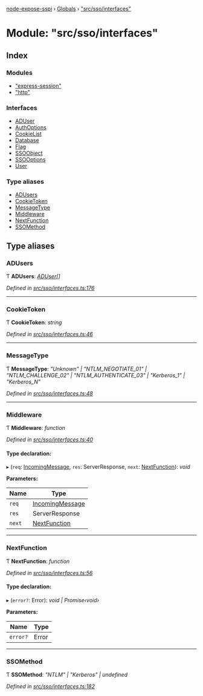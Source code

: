 [node-expose-sspi](../README.md) › [Globals](../globals.md) › ["src/sso/interfaces"](_src_sso_interfaces_.md)

# Module: "src/sso/interfaces"

## Index

### Modules

* ["express-session"](_src_sso_interfaces_._express_session_.md)
* ["http"](_src_sso_interfaces_._http_.md)

### Interfaces

* [ADUser](../interfaces/_src_sso_interfaces_.aduser.md)
* [AuthOptions](../interfaces/_src_sso_interfaces_.authoptions.md)
* [CookieList](../interfaces/_src_sso_interfaces_.cookielist.md)
* [Database](../interfaces/_src_sso_interfaces_.database.md)
* [Flag](../interfaces/_src_sso_interfaces_.flag.md)
* [SSOObject](../interfaces/_src_sso_interfaces_.ssoobject.md)
* [SSOOptions](../interfaces/_src_sso_interfaces_.ssooptions.md)
* [User](../interfaces/_src_sso_interfaces_.user.md)

### Type aliases

* [ADUsers](_src_sso_interfaces_.md#adusers)
* [CookieToken](_src_sso_interfaces_.md#cookietoken)
* [MessageType](_src_sso_interfaces_.md#messagetype)
* [Middleware](_src_sso_interfaces_.md#middleware)
* [NextFunction](_src_sso_interfaces_.md#nextfunction)
* [SSOMethod](_src_sso_interfaces_.md#ssomethod)

## Type aliases

###  ADUsers

Ƭ **ADUsers**: *[ADUser](../interfaces/_src_sso_interfaces_.aduser.md)[]*

*Defined in [src/sso/interfaces.ts:176](https://github.com/jlguenego/node-expose-sspi/blob/7ca1305/src/sso/interfaces.ts#L176)*

___

###  CookieToken

Ƭ **CookieToken**: *string*

*Defined in [src/sso/interfaces.ts:46](https://github.com/jlguenego/node-expose-sspi/blob/7ca1305/src/sso/interfaces.ts#L46)*

___

###  MessageType

Ƭ **MessageType**: *"Unknown" | "NTLM_NEGOTIATE_01" | "NTLM_CHALLENGE_02" | "NTLM_AUTHENTICATE_03" | "Kerberos_1" | "Kerberos_N"*

*Defined in [src/sso/interfaces.ts:48](https://github.com/jlguenego/node-expose-sspi/blob/7ca1305/src/sso/interfaces.ts#L48)*

___

###  Middleware

Ƭ **Middleware**: *function*

*Defined in [src/sso/interfaces.ts:40](https://github.com/jlguenego/node-expose-sspi/blob/7ca1305/src/sso/interfaces.ts#L40)*

#### Type declaration:

▸ (`req`: [IncomingMessage](../interfaces/_src_sso_interfaces_._http_.incomingmessage.md), `res`: ServerResponse, `next`: [NextFunction](_src_sso_interfaces_.md#nextfunction)): *void*

**Parameters:**

Name | Type |
------ | ------ |
`req` | [IncomingMessage](../interfaces/_src_sso_interfaces_._http_.incomingmessage.md) |
`res` | ServerResponse |
`next` | [NextFunction](_src_sso_interfaces_.md#nextfunction) |

___

###  NextFunction

Ƭ **NextFunction**: *function*

*Defined in [src/sso/interfaces.ts:56](https://github.com/jlguenego/node-expose-sspi/blob/7ca1305/src/sso/interfaces.ts#L56)*

#### Type declaration:

▸ (`error?`: Error): *void | Promise‹void›*

**Parameters:**

Name | Type |
------ | ------ |
`error?` | Error |

___

###  SSOMethod

Ƭ **SSOMethod**: *"NTLM" | "Kerberos" | undefined*

*Defined in [src/sso/interfaces.ts:182](https://github.com/jlguenego/node-expose-sspi/blob/7ca1305/src/sso/interfaces.ts#L182)*
